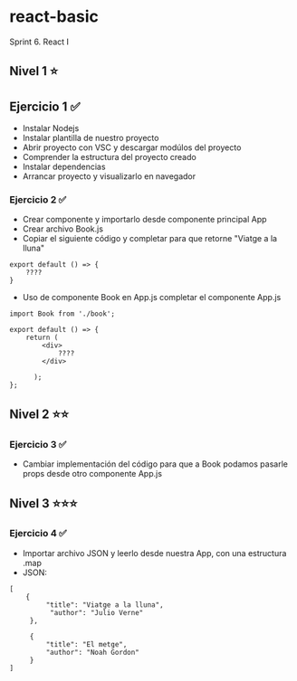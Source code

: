# react-basic
Sprint 6. React I 

## Nivel 1 ⭐

## Ejercicio 1 ✅
* Instalar Nodejs
* Instalar plantilla de nuestro proyecto
* Abrir proyecto con VSC y descargar modúlos del proyecto
* Comprender la estructura del proyecto creado
* Instalar dependencias
* Arrancar proyecto y visualizarlo en navegador

### Ejercicio 2 ✅
* Crear componente y importarlo desde componente principal App
* Crear archivo Book.js
* Copiar el siguiente código y completar para que retorne "Viatge a la lluna"
```
export default () => {
    ????
}
```
* Uso de componente Book en App.js completar el componente App.js
```
import Book from './book'; 

export default () => { 
    return ( 
        <div> 
            ????                       
        </div> 
        
      ); 
};
```

## Nivel 2 ⭐⭐
### Ejercicio 3 ✅
* Cambiar implementación del código para que a Book podamos pasarle props desde otro componente App.js

## Nivel 3 ⭐⭐⭐
### Ejercicio 4 ✅
* Importar archivo JSON y leerlo desde nuestra App, con una estructura .map
* JSON:
```
[
    { 
         "title": "Viatge a la lluna", 
          "author": "Julio Verne" 
     }, 
     
     { 
         "title": "El metge", 
         "author": "Noah Gordon" 
     }
]
```
